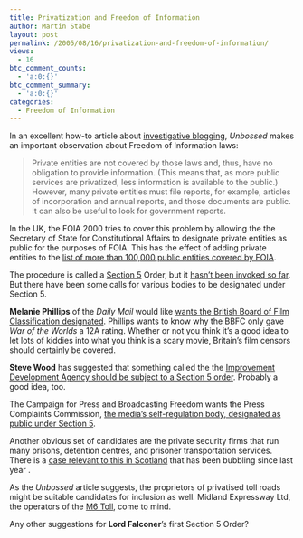 ```yaml
---
title: Privatization and Freedom of Information
author: Martin Stabe
layout: post
permalink: /2005/08/16/privatization-and-freedom-of-information/
views:
  - 16
btc_comment_counts:
  - 'a:0:{}'
btc_comment_summary:
  - 'a:0:{}'
categories:
  - Freedom of Information
---
```

In an excellent how-to article about [investigative blogging][1], *Unbossed* makes an important observation about Freedom of Information laws:

> Private entities are not covered by those laws and, thus, have no obligation to provide information. (This means that, as more public services are privatized, less information is available to the public.) However, many private entities must file reports, for example, articles of incorporation and annual reports, and those documents are public. It can also be useful to look for government reports.

In the UK, the FOIA 2000 tries to cover this problem by allowing the the Secretary of State for Constitutional Affairs to designate private entities as public for the purposes of FOIA. This has the effect of adding private entities to the [list of more than 100,000 public entities covered by FOIA][2].

The procedure is called a [Section 5][3] Order, but it [hasn&rsquo;t been invoked so far][4]. But there have been some calls for various bodies to be designated under Section 5.

**Melanie Phillips** of the *Daily Mail* would like [wants the British Board of Film Classification designated][5]. Phillips wants to know why the BBFC only gave *War of the Worlds* a 12A rating. Whether or not you think it&#8217;s a good idea to let lots of kiddies into what you think is a scary movie, Britain&rsquo;s film censors should certainly be covered.

**Steve Wood** has suggested that something called the the [Improvement Development Agency should be subject to a Section 5 order][6]. Probably a good idea, too.

The Campaign for Press and Broadcasting Freedom wants the Press Complaints Commission, [the media&rsquo;s self-regulation body, designated as public under Section 5][7]. 

Another obvious set of candidates are the private security firms that run many prisons, detention centres, and prisoner transportation services. There is a [case relevant to this in Scotland][8] that has been bubbling since last year .

As the *Unbossed* article suggests, the proprietors of privatised toll roads might be suitable candidates for inclusion as well. Midland Expressway Ltd, the operators of the [M6 Toll][9], come to mind.

Any other suggestions for **Lord Falconer**&rsquo;s first Section 5 Order?

 [1]: http://unbossed.com/index.php?itemid=336
 [2]: http://www.foi.gov.uk/coverage.htm
 [3]: http://www.opsi.gov.uk/acts/acts2000/00036--a.htm#5
 [4]: http://www.foi.gov.uk/secleg.htm#coverage
 [5]: http://www.melaniephillips.com/articles/archives/001296.html
 [6]: http://foia.blogspot.com/archives/2005_02_01_foia_archive.html
 [7]: http://foia.blogspot.com/2005/08/campaign-for-press-and-broadcasting.html
 [8]: http://news.scotsman.com/topics.cfm?tid=218&id=680612005
 [9]: http://www.m6toll.co.uk/